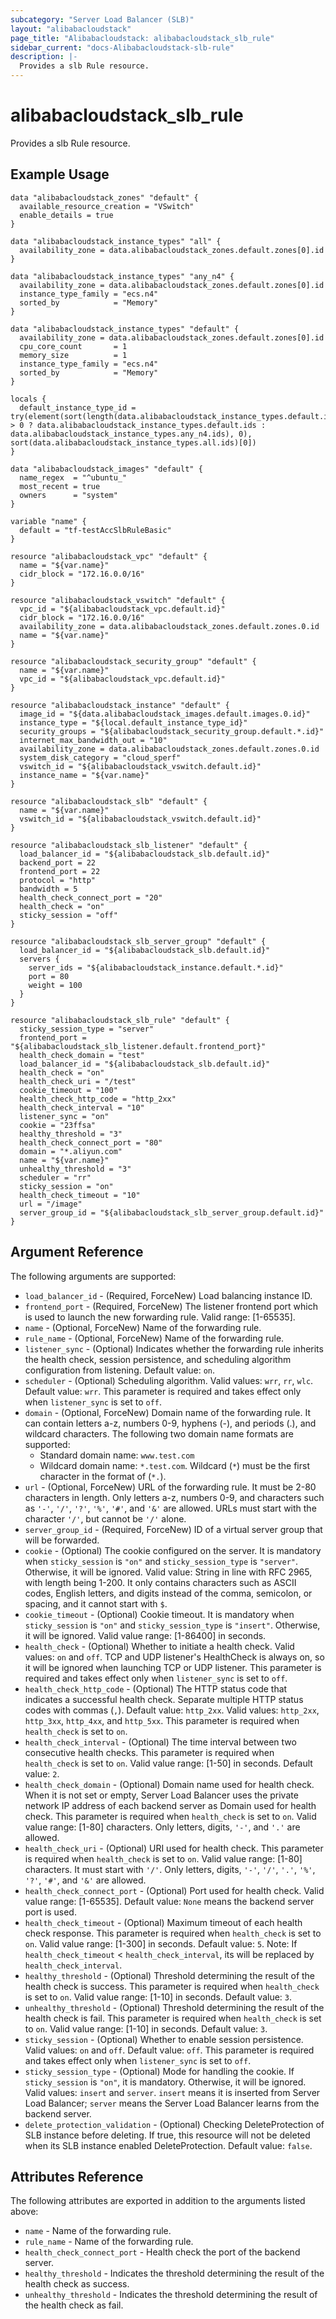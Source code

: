 ```yaml
---
subcategory: "Server Load Balancer (SLB)"
layout: "alibabacloudstack"
page_title: "Alibabacloudstack: alibabacloudstack_slb_rule"
sidebar_current: "docs-Alibabacloudstack-slb-rule"
description: |- 
  Provides a slb Rule resource.
---
```


# alibabacloudstack_slb_rule

Provides a slb Rule resource.

## Example Usage

```hcl
data "alibabacloudstack_zones" "default" {
  available_resource_creation = "VSwitch"
  enable_details = true
}

data "alibabacloudstack_instance_types" "all" {
  availability_zone = data.alibabacloudstack_zones.default.zones[0].id
}

data "alibabacloudstack_instance_types" "any_n4" {
  availability_zone = data.alibabacloudstack_zones.default.zones[0].id
  instance_type_family = "ecs.n4"
  sorted_by            = "Memory"
}

data "alibabacloudstack_instance_types" "default" {
  availability_zone = data.alibabacloudstack_zones.default.zones[0].id
  cpu_core_count       = 1
  memory_size          = 1
  instance_type_family = "ecs.n4"
  sorted_by            = "Memory"
}

locals {
  default_instance_type_id = try(element(sort(length(data.alibabacloudstack_instance_types.default.instance_types) > 0 ? data.alibabacloudstack_instance_types.default.ids : data.alibabacloudstack_instance_types.any_n4.ids), 0), sort(data.alibabacloudstack_instance_types.all.ids)[0])
}

data "alibabacloudstack_images" "default" {
  name_regex  = "^ubuntu_"
  most_recent = true
  owners      = "system"
}

variable "name" {
  default = "tf-testAccSlbRuleBasic"
}

resource "alibabacloudstack_vpc" "default" {
  name = "${var.name}"
  cidr_block = "172.16.0.0/16"
}

resource "alibabacloudstack_vswitch" "default" {
  vpc_id = "${alibabacloudstack_vpc.default.id}"
  cidr_block = "172.16.0.0/16"
  availability_zone = data.alibabacloudstack_zones.default.zones.0.id
  name = "${var.name}"
}

resource "alibabacloudstack_security_group" "default" {
  name = "${var.name}"
  vpc_id = "${alibabacloudstack_vpc.default.id}"
}

resource "alibabacloudstack_instance" "default" {
  image_id = "${data.alibabacloudstack_images.default.images.0.id}"
  instance_type = "${local.default_instance_type_id}"
  security_groups = "${alibabacloudstack_security_group.default.*.id}"
  internet_max_bandwidth_out = "10"
  availability_zone = data.alibabacloudstack_zones.default.zones.0.id
  system_disk_category = "cloud_sperf"
  vswitch_id = "${alibabacloudstack_vswitch.default.id}"
  instance_name = "${var.name}"
}

resource "alibabacloudstack_slb" "default" {
  name = "${var.name}"
  vswitch_id = "${alibabacloudstack_vswitch.default.id}"
}

resource "alibabacloudstack_slb_listener" "default" {
  load_balancer_id = "${alibabacloudstack_slb.default.id}"
  backend_port = 22
  frontend_port = 22
  protocol = "http"
  bandwidth = 5
  health_check_connect_port = "20"
  health_check = "on"
  sticky_session = "off"
}

resource "alibabacloudstack_slb_server_group" "default" {
  load_balancer_id = "${alibabacloudstack_slb.default.id}"
  servers {
    server_ids = "${alibabacloudstack_instance.default.*.id}"
    port = 80
    weight = 100
  }
}

resource "alibabacloudstack_slb_rule" "default" {
  sticky_session_type = "server"
  frontend_port = "${alibabacloudstack_slb_listener.default.frontend_port}"
  health_check_domain = "test"
  load_balancer_id = "${alibabacloudstack_slb.default.id}"
  health_check = "on"
  health_check_uri = "/test"
  cookie_timeout = "100"
  health_check_http_code = "http_2xx"
  health_check_interval = "10"
  listener_sync = "on"
  cookie = "23ffsa"
  healthy_threshold = "3"
  health_check_connect_port = "80"
  domain = "*.aliyun.com"
  name = "${var.name}"
  unhealthy_threshold = "3"
  scheduler = "rr"
  sticky_session = "on"
  health_check_timeout = "10"
  url = "/image"
  server_group_id = "${alibabacloudstack_slb_server_group.default.id}"
}
```

## Argument Reference

The following arguments are supported:

* `load_balancer_id` - (Required, ForceNew) Load balancing instance ID.
* `frontend_port` - (Required, ForceNew) The listener frontend port which is used to launch the new forwarding rule. Valid range: [1-65535].
* `name` - (Optional, ForceNew) Name of the forwarding rule.
* `rule_name` - (Optional, ForceNew) Name of the forwarding rule.
* `listener_sync` - (Optional) Indicates whether the forwarding rule inherits the health check, session persistence, and scheduling algorithm configuration from listening. Default value: `on`.
* `scheduler` - (Optional) Scheduling algorithm. Valid values: `wrr`, `rr`, `wlc`. Default value: `wrr`. This parameter is required and takes effect only when `listener_sync` is set to `off`.
* `domain` - (Optional, ForceNew) Domain name of the forwarding rule. It can contain letters a-z, numbers 0-9, hyphens (-), and periods (.), and wildcard characters. The following two domain name formats are supported:
  * Standard domain name: `www.test.com`
  * Wildcard domain name: `*.test.com`. Wildcard (`*`) must be the first character in the format of (`*.`).
* `url` - (Optional, ForceNew) URL of the forwarding rule. It must be 2-80 characters in length. Only letters a-z, numbers 0-9, and characters such as `'-'`, `'/'`, `'?'`, `'%'`, `'#'`, and `'&'` are allowed. URLs must start with the character `'/'`, but cannot be `'/'` alone.
* `server_group_id` - (Required, ForceNew) ID of a virtual server group that will be forwarded.
* `cookie` - (Optional) The cookie configured on the server. It is mandatory when `sticky_session` is `"on"` and `sticky_session_type` is `"server"`. Otherwise, it will be ignored. Valid value: String in line with RFC 2965, with length being 1-200. It only contains characters such as ASCII codes, English letters, and digits instead of the comma, semicolon, or spacing, and it cannot start with `$`.
* `cookie_timeout` - (Optional) Cookie timeout. It is mandatory when `sticky_session` is `"on"` and `sticky_session_type` is `"insert"`. Otherwise, it will be ignored. Valid value range: [1-86400] in seconds.
* `health_check` - (Optional) Whether to initiate a health check. Valid values: `on` and `off`. TCP and UDP listener's HealthCheck is always on, so it will be ignored when launching TCP or UDP listener. This parameter is required and takes effect only when `listener_sync` is set to `off`.
* `health_check_http_code` - (Optional) The HTTP status code that indicates a successful health check. Separate multiple HTTP status codes with commas (`,`). Default value: `http_2xx`. Valid values: `http_2xx`, `http_3xx`, `http_4xx`, and `http_5xx`. This parameter is required when `health_check` is set to `on`.
* `health_check_interval` - (Optional) The time interval between two consecutive health checks. This parameter is required when `health_check` is set to `on`. Valid value range: [1-50] in seconds. Default value: `2`.
* `health_check_domain` - (Optional) Domain name used for health check. When it is not set or empty, Server Load Balancer uses the private network IP address of each backend server as Domain used for health check. This parameter is required when `health_check` is set to `on`. Valid value range: [1-80] characters. Only letters, digits, `'-'`, and `'.'` are allowed.
* `health_check_uri` - (Optional) URI used for health check. This parameter is required when `health_check` is set to `on`. Valid value range: [1-80] characters. It must start with `'/'`. Only letters, digits, `'-'`, `'/'`, `'.'`, `'%'`, `'?'`, `'#'`, and `'&'` are allowed.
* `health_check_connect_port` - (Optional) Port used for health check. Valid value range: [1-65535]. Default value: `None` means the backend server port is used.
* `health_check_timeout` - (Optional) Maximum timeout of each health check response. This parameter is required when `health_check` is set to `on`. Valid value range: [1-300] in seconds. Default value: `5`. Note: If `health_check_timeout` < `health_check_interval`, its will be replaced by `health_check_interval`.
* `healthy_threshold` - (Optional) Threshold determining the result of the health check is success. This parameter is required when `health_check` is set to `on`. Valid value range: [1-10] in seconds. Default value: `3`.
* `unhealthy_threshold` - (Optional) Threshold determining the result of the health check is fail. This parameter is required when `health_check` is set to `on`. Valid value range: [1-10] in seconds. Default value: `3`.
* `sticky_session` - (Optional) Whether to enable session persistence. Valid values: `on` and `off`. Default value: `off`. This parameter is required and takes effect only when `listener_sync` is set to `off`.
* `sticky_session_type` - (Optional) Mode for handling the cookie. If `sticky_session` is `"on"`, it is mandatory. Otherwise, it will be ignored. Valid values: `insert` and `server`. `insert` means it is inserted from Server Load Balancer; `server` means the Server Load Balancer learns from the backend server.
* `delete_protection_validation` - (Optional) Checking DeleteProtection of SLB instance before deleting. If true, this resource will not be deleted when its SLB instance enabled DeleteProtection. Default value: `false`.

## Attributes Reference

The following attributes are exported in addition to the arguments listed above:

* `name` - Name of the forwarding rule.
* `rule_name` - Name of the forwarding rule.
* `health_check_connect_port` - Health check the port of the backend server.
* `healthy_threshold` - Indicates the threshold determining the result of the health check as success.
* `unhealthy_threshold` - Indicates the threshold determining the result of the health check as fail.